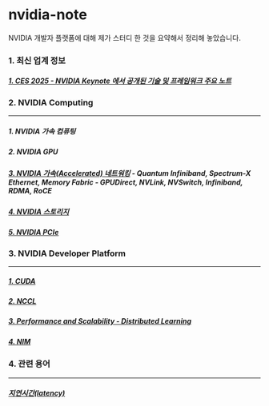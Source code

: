 # nvidia-note
NVIDIA 개발자 플랫폼에 대해 제가 스터디 한 것을 요약해서 정리해 놓았습니다. 

### 1. 최신 업계 정보 ###
##### [1. CES 2025 - NVIDIA Keynote 에서 공개된 기술 및 프레임워크 주요 노트](https://github.com/synabreu/nvidia-note/blob/main/ces2025-note.md) #####

### 2. NVIDIA Computing ###
--------------------------------------------------------------------------------------------------------------------------------

##### 1. NVIDIA 가속 컴퓨팅 #####
##### 2. NVIDIA GPU #####
##### [3. NVIDIA 가속(Accelerated) 네트워킹](https://github.com/synabreu/nvidia-note/blob/main/accelerated-networking.md) - Quantum Infiniband, Spectrum-X Ethernet, Memory Fabric - GPUDirect, NVLink, NVSwitch, Infiniband, RDMA, RoCE #####
##### [4. NVIDIA 스토리지](https://github.com/synabreu/nvidia-note/blob/main/NVMe-storage.md) #####
##### [5. NVIDIA PCIe](https://github.com/synabreu/nvidia-note/blob/main/PCIe-Slot.md) #####

### 3. NVIDIA Developer Platform ###
-------------------------------------------------------------------------------------------------------------------------------

##### [1. CUDA](https://github.com/synabreu/nvidia-note/blob/main/cuda-nvidia.md) #####
##### [2. NCCL](https://github.com/synabreu/nvidia-note/blob/main/nccl-nvidia.md) #####
##### [3. Performance and Scalability - Distributed Learning](https://github.com/synabreu/nvidia-note/blob/main/distributed-learning.md) #####
##### [4. NIM](https://github.com/synabreu/nvidia-nim-summary) #####

### 4. 관련 용어 ###
-------------------------------------------------------------------------------------------------------------------------------

##### [지연시간(latency)](https://github.com/synabreu/nvidia-note/blob/main/latency-terminology.md) #####
  

